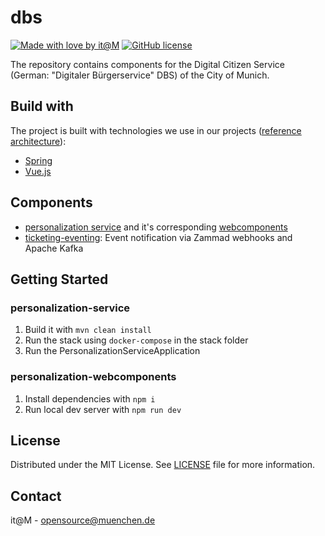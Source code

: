 <!-- General project links -->
[open-issues]: https://github.com/it-at-m/refarch-templates/issues
[new-issue]: https://github.com/it-at-m/refarch-templates/issues/new/choose
[milestones]: https://github.com/it-at-m/refarch-templates/milestones
[project-board]: https://github.com/orgs/it-at-m/projects/16
[documentation]: https://refarch.oss.muenchen.de/templates
[contribution-documentation]: https://refarch.oss.muenchen.de/contribute
[itm-opensource]: https://opensource.muenchen.de/
[license]: LICENSE
[code-of-conduct]: .github/CODE_OF_CONDUCT.md

<!-- Project specific links -->
[refarch-documentation]: https://refarch.oss.muenchen.de/
[refarch-code]: https://github.com/it-at-m/refarch
[spring-documentation]: https://spring.io/
[vuejs-documentation]:  https://vuejs.org/
[getting-started-documentation]: https://refarch.oss.muenchen.de/templates/getting-started
[develop-documentation]: https://refarch.oss.muenchen.de/templates/develop
[document-documentation]: https://refarch.oss.muenchen.de/templates/document
[organize-documentation]: https://refarch.oss.muenchen.de/templates/organize

<!-- Shields.io links -->
[documentation-shield]: https://img.shields.io/badge/documentation-blue?style=for-the-badge
[new-issue-shield]: https://img.shields.io/badge/new%20issue-blue?style=for-the-badge
[made-with-love-shield]: https://img.shields.io/badge/made%20with%20%E2%9D%A4%20by-it%40M-yellow?style=for-the-badge
[license-shield]: https://img.shields.io/github/license/it-at-m/refarch-templates?style=for-the-badge

# dbs
[![Made with love by it@M][made-with-love-shield]][itm-opensource]
[![GitHub license][license-shield]][license]

The repository contains components for the Digital Citizen Service (German: "Digitaler Bürgerservice" DBS) of the City of Munich.

## Build with

The project is built with technologies we use in our projects ([reference architecture][refarch-documentation]):

- [Spring][spring-documentation]
- [Vue.js][vuejs-documentation]

## Components

- [personalization service](./personalization-service) and it's corresponding [webcomponents](./personalization-webcomponents)
- [ticketing-eventing](./ticketing-eventing): Event notification via Zammad webhooks and Apache Kafka

## Getting Started

### personalization-service

1. Build it with `mvn clean install`
2. Run the stack using `docker-compose` in the stack folder
3. Run the PersonalizationServiceApplication

### personalization-webcomponents

1. Install dependencies with `npm i`
2. Run local dev server with `npm run dev`


## License

Distributed under the MIT License. See [LICENSE][license] file for more information.

## Contact

it@M - opensource@muenchen.de
